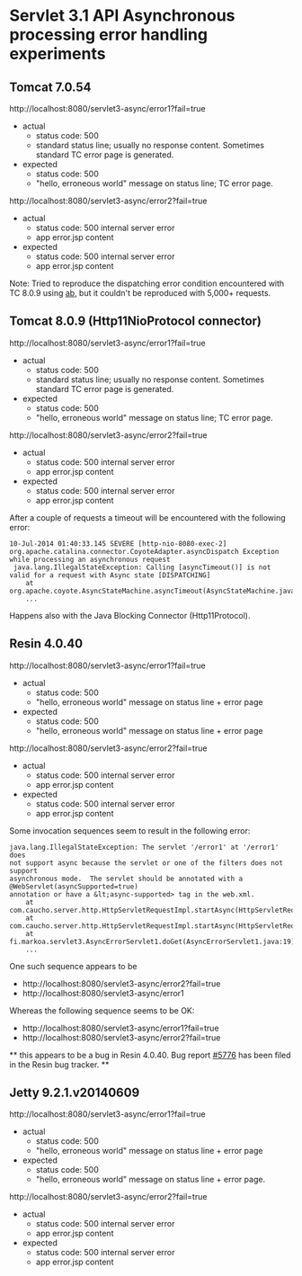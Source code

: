 
# Servlet 3.1 API Asynchronous processing error handling experiments

## Tomcat 7.0.54

http://localhost:8080/servlet3-async/error1?fail=true
- actual
  - status code: 500
  - standard status line; usually no response content. Sometimes standard TC error page is generated.
- expected
  - status code: 500
  - "hello, erroneous world" message on status line; TC error page.

http://localhost:8080/servlet3-async/error2?fail=true
- actual
  - status code: 500 internal server error
  - app error.jsp content
- expected
  - status code: 500 internal server error
  - app error.jsp content

Note: Tried to reproduce the dispatching error condition encountered with TC 8.0.9
using [ab](http://httpd.apache.org/docs/2.2/programs/ab.html), but it couldn't be
reproduced with 5,000+ requests.


## Tomcat 8.0.9 (Http11NioProtocol connector)

http://localhost:8080/servlet3-async/error1?fail=true
- actual
  - status code: 500
  - standard status line; usually no response content. Sometimes standard TC error page is generated.
- expected
  - status code: 500
  - "hello, erroneous world" message on status line; TC error page.

http://localhost:8080/servlet3-async/error2?fail=true
- actual
  - status code: 500 internal server error
  - app error.jsp content
- expected
  - status code: 500 internal server error
  - app error.jsp content

After a couple of requests a timeout will be encountered with the following error:
```
10-Jul-2014 01:40:33.145 SEVERE [http-nio-8080-exec-2] org.apache.catalina.connector.CoyoteAdapter.asyncDispatch Exception while processing an asynchronous request
 java.lang.IllegalStateException: Calling [asyncTimeout()] is not valid for a request with Async state [DISPATCHING]
	at org.apache.coyote.AsyncStateMachine.asyncTimeout(AsyncStateMachine.java:267)
	...
```

Happens also with the Java Blocking Connector (Http11Protocol).


## Resin 4.0.40

http://localhost:8080/servlet3-async/error1?fail=true
- actual
  - status code: 500
  - "hello, erroneous world" message on status line + error page
- expected
  - status code: 500
  - "hello, erroneous world" message on status line + error page

http://localhost:8080/servlet3-async/error2?fail=true
- actual
  - status code: 500 internal server error
  - app error.jsp content
- expected
  - status code: 500 internal server error
  - app error.jsp content

Some invocation sequences seem to result in the following error:

```
java.lang.IllegalStateException: The servlet '/error1' at '/error1' does
not support async because the servlet or one of the filters does not support
asynchronous mode.  The servlet should be annotated with a @WebServlet(asyncSupported=true)
annotation or have a &lt;async-supported> tag in the web.xml.
	at com.caucho.server.http.HttpServletRequestImpl.startAsync(HttpServletRequestImpl.java:1503)
	at com.caucho.server.http.HttpServletRequestImpl.startAsync(HttpServletRequestImpl.java:1489)
	at fi.markoa.servlet3.AsyncErrorServlet1.doGet(AsyncErrorServlet1.java:19)
	...
```

One such sequence appears to be
- http://localhost:8080/servlet3-async/error2?fail=true
- http://localhost:8080/servlet3-async/error1

Whereas the following sequence seems to be OK:
- http://localhost:8080/servlet3-async/error1?fail=true
- http://localhost:8080/servlet3-async/error2?fail=true

** this appears to be a bug in Resin 4.0.40. Bug report [#5776](http://bugs.caucho.com/view.php?id=5776) has been filed in the Resin bug tracker. **

## Jetty 9.2.1.v20140609

http://localhost:8080/servlet3-async/error1?fail=true
- actual
  - status code: 500
  - "hello, erroneous world" message on status line + error page
- expected
  - status code: 500
  - "hello, erroneous world" message on status line + error page.

http://localhost:8080/servlet3-async/error2?fail=true
- actual
  - status code: 500 internal server error
  - app error.jsp content
- expected
  - status code: 500 internal server error
  - app error.jsp content
